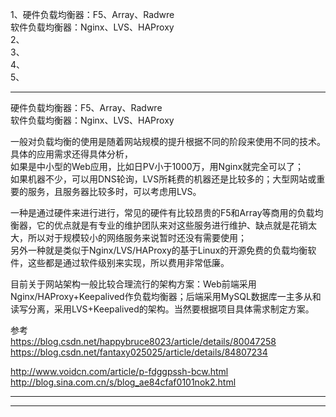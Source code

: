 1、硬件负载均衡器：F5、Array、Radwre  
  软件负载均衡器：Nginx、LVS、HAProxy  
2、  
3、  
4、  
5、  
  
  
---------------------------------------------------------------------------------------------------------------------  
  
硬件负载均衡器：F5、Array、Radwre  
软件负载均衡器：Nginx、LVS、HAProxy  
  
  
一般对负载均衡的使用是随着网站规模的提升根据不同的阶段来使用不同的技术。具体的应用需求还得具体分析，  
如果是中小型的Web应用，比如日PV小于1000万，用Nginx就完全可以了；  
如果机器不少，可以用DNS轮询，LVS所耗费的机器还是比较多的；大型网站或重要的服务，且服务器比较多时，可以考虑用LVS。  
  
一种是通过硬件来进行进行，常见的硬件有比较昂贵的F5和Array等商用的负载均衡器，它的优点就是有专业的维护团队来对这些服务进行维护、缺点就是花销太大，所以对于规模较小的网络服务来说暂时还没有需要使用；  
另外一种就是类似于Nginx/LVS/HAProxy的基于Linux的开源免费的负载均衡软件，这些都是通过软件级别来实现，所以费用非常低廉。  
  
目前关于网站架构一般比较合理流行的架构方案：Web前端采用Nginx/HAProxy+Keepalived作负载均衡器；后端采用MySQL数据库一主多从和读写分离，采用LVS+Keepalived的架构。当然要根据项目具体需求制定方案。  
  
  
  
参考  
https://blog.csdn.net/happybruce8023/article/details/80047258  
https://blog.csdn.net/fantaxy025025/article/details/84807234  
  
http://www.voidcn.com/article/p-fdggpssh-bcw.html  
http://blog.sina.com.cn/s/blog_ae84cfaf0101nok2.html  
  
  
  
---------------------------------------------------------------------------------------------------------------------  
  
  
  
  
  
---------------------------------------------------------------------------------------------------------------------  
  
  
  
